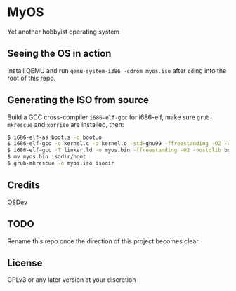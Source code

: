 # MyOS

Yet another hobbyist operating system

## Seeing the OS in action

Install QEMU and run `qemu-system-i386 -cdrom myos.iso` after `cd`ing into the root of this repo.

## Generating the ISO from source

Build a GCC cross-compiler `i686-elf-gcc` for i686-elf, make sure `grub-mkrescue` and `xorriso` are installed, then:

```bash
$ i686-elf-as boot.s -o boot.o
$ i686-elf-gcc -c kernel.c -o kernel.o -std=gnu99 -ffreestanding -O2 -Wall -Wextra
$ i686-elf-gcc -T linker.ld -o myos.bin -ffreestanding -O2 -nostdlib boot.o kernel.o -lgcc
$ mv myos.bin isodir/boot
$ grub-mkrescue -o myos.iso isodir
```

## Credits

[OSDev](https://wiki.osdev.org)

## TODO

Rename this repo once the direction of this project becomes clear.

## License

GPLv3 or any later version at your discretion
